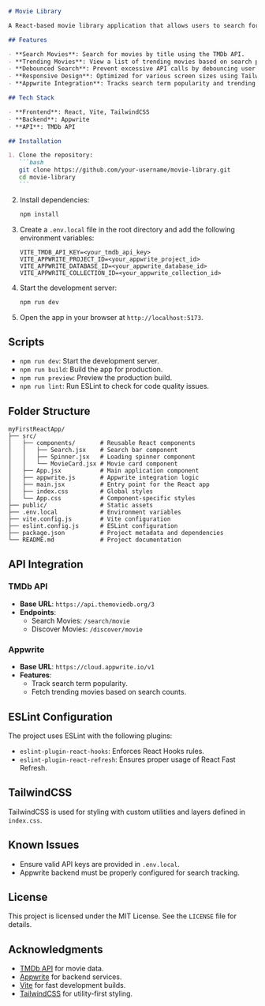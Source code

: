 ````md
# Movie Library

A React-based movie library application that allows users to search for movies, view trending movies, and explore detailed movie information. The app integrates with **The Movie Database (TMDb)** API and **Appwrite** for backend services.

## Features

- **Search Movies**: Search for movies by title using the TMDb API.
- **Trending Movies**: View a list of trending movies based on search popularity.
- **Debounced Search**: Prevent excessive API calls by debouncing user input.
- **Responsive Design**: Optimized for various screen sizes using TailwindCSS.
- **Appwrite Integration**: Tracks search term popularity and trending movies.

## Tech Stack

- **Frontend**: React, Vite, TailwindCSS
- **Backend**: Appwrite
- **API**: TMDb API

## Installation

1. Clone the repository:
   ```bash
   git clone https://github.com/your-username/movie-library.git
   cd movie-library
   ```
````

2. Install dependencies:

   ```bash
   npm install
   ```

3. Create a `.env.local` file in the root directory and add the following environment variables:

   ```env
   VITE_TMDB_API_KEY=<your_tmdb_api_key>
   VITE_APPWRITE_PROJECT_ID=<your_appwrite_project_id>
   VITE_APPWRITE_DATABASE_ID=<your_appwrite_database_id>
   VITE_APPWRITE_COLLECTION_ID=<your_appwrite_collection_id>
   ```

4. Start the development server:

   ```bash
   npm run dev
   ```

5. Open the app in your browser at `http://localhost:5173`.

## Scripts

- `npm run dev`: Start the development server.
- `npm run build`: Build the app for production.
- `npm run preview`: Preview the production build.
- `npm run lint`: Run ESLint to check for code quality issues.

## Folder Structure

```
myFirstReactApp/
├── src/
│   ├── components/       # Reusable React components
│   │   ├── Search.jsx    # Search bar component
│   │   ├── Spinner.jsx   # Loading spinner component
│   │   └── MovieCard.jsx # Movie card component
│   ├── App.jsx           # Main application component
│   ├── appwrite.js       # Appwrite integration logic
│   ├── main.jsx          # Entry point for the React app
│   ├── index.css         # Global styles
│   └── App.css           # Component-specific styles
├── public/               # Static assets
├── .env.local            # Environment variables
├── vite.config.js        # Vite configuration
├── eslint.config.js      # ESLint configuration
├── package.json          # Project metadata and dependencies
└── README.md             # Project documentation
```

## API Integration

### TMDb API

- **Base URL**: `https://api.themoviedb.org/3`
- **Endpoints**:
  - Search Movies: `/search/movie`
  - Discover Movies: `/discover/movie`

### Appwrite

- **Base URL**: `https://cloud.appwrite.io/v1`
- **Features**:
  - Track search term popularity.
  - Fetch trending movies based on search counts.

## ESLint Configuration

The project uses ESLint with the following plugins:

- `eslint-plugin-react-hooks`: Enforces React Hooks rules.
- `eslint-plugin-react-refresh`: Ensures proper usage of React Fast Refresh.

## TailwindCSS

TailwindCSS is used for styling with custom utilities and layers defined in `index.css`.

## Known Issues

- Ensure valid API keys are provided in `.env.local`.
- Appwrite backend must be properly configured for search tracking.

## License

This project is licensed under the MIT License. See the `LICENSE` file for details.

## Acknowledgments

- [TMDb API](https://www.themoviedb.org/documentation/api) for movie data.
- [Appwrite](https://appwrite.io/) for backend services.
- [Vite](https://vitejs.dev/) for fast development builds.
- [TailwindCSS](https://tailwindcss.com/) for utility-first styling.
